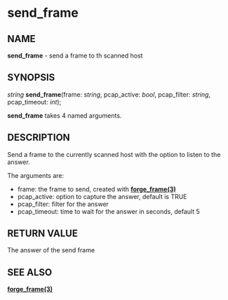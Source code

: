 # send_frame

## NAME

**send_frame** - send a frame to th  scanned host

## SYNOPSIS

*string* **send_frame**(frame: *string*, pcap_active: *bool*, pcap_filter: *string*, pcap_timeout: *int*);

**send_frame** takes 4 named arguments.

## DESCRIPTION

Send a frame to the currently scanned host with the option to listen to the answer.

The arguments are:
- frame: the frame to send, created with **[forge_frame(3)](forge_frame.md)**
- pcap_active: option to capture the answer, default is TRUE
- pcap_filter: filter for the answer
- pcap_timeout: time to wait for the answer in seconds, default 5

## RETURN VALUE

The answer of the send frame

## SEE ALSO

**[forge_frame(3)](forge_frame.md)**
